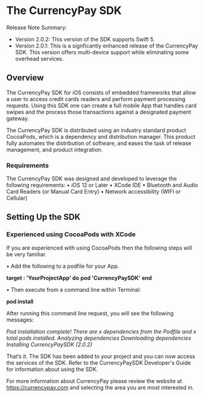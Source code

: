 # The CurrencyPay SDK
Release Note Summary:
- Version 2.0.2: This version of the SDK supports Swift 5.
- Version 2.0.1: This is a signficantly enhanced release of the CurrencyPay SDK.  This version offers multi-device support while eliminating some overhead services.

## Overview

The CurrencyPay SDK for iOS consists of embedded frameworks that allow a user to access credit cards readers and perform payment processing requests.  Using this SDK one can create a full mobile App that handles card swipes and the process those transactions against a designated payment gateway. 

The CurrencyPay SDK is distributed using an industry standard product CocoaPods, which is a dependency and distribution manager.  This product fully automates the distribution of software, and eases the task of release management, and product integration.
### Requirements

The CurrencyPay SDK was designed and developed to leverage the following requirements:
•  iOS 12 or Later
•  XCode IDE
•  Bluetooth and Audio Card Readers (or Manual Card Entry)
•  Network accessibility (WIFI or Cellular)

## Setting Up the SDK
### Experienced using CocoaPods with XCode                   
If you are experienced with using CocoaPods then the following steps will be very familiar.

•  Add the following to a podfile for your App.

**target :  'YourProjectApp' do**
**pod 'CurrencyPaySDK'**
**end**

•  Then execute from a command line within Terminal:

**pod install**

After running this command line request, you will see the following messages:

*Pod installation complete! There are x dependencies from the Podfile and x total pods installed.
Analyzing dependencies
Downloading dependencies
Installing CurrencyPaySDK (2.0.2)*

That’s it.  The SDK has been added to your project and you can now access the services of the SDK.  Refer to the CurrencyPaySDK Developer's Guide for information about using the SDK.

For more information about CurrencyPay please review the website at https://currencypay.com and selecting the area you are most interested in.
